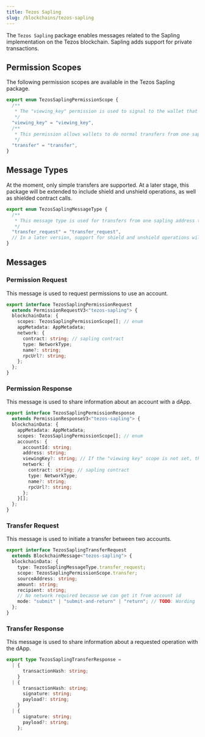 ```yaml
---
title: Tezos Sapling
slug: /blockchains/tezos-sapling
---
```


The `Tezos Sapling` package enables messages related to the Sapling implementation on the Tezos blockchain. Sapling adds support for private transactions.

## Permission Scopes

The following permission scopes are available in the Tezos Sapling package.

```typescript
export enum TezosSaplingPermissionScope {
  /**
   * The "viewing_key" permission is used to signal to the wallet that a dApp requests access to the viewing key. Sharing the viewing key will give up ALL privacy advantages of sapling, so this permission should only be granted in very specific cases.
   */
  "viewing_key" = "viewing_key",
  /**
   * This permission allows wallets to do normal transfers from one sapling account to another.
   */
  "transfer" = "transfer",
}
```

## Message Types

At the moment, only simple transfers are supported. At a later stage, this package will be extended to include shield and unshield operations, as well as shielded contract calls.

```typescript
export enum TezosSaplingMessageType {
  /**
   * This message type is used for transfers from one sapling address to another.
   */
  "transfer_request" = "transfer_request",
  // In a later version, support for shield and unshield operations will most likely be added.
}
```

## Messages

### Permission Request

This message is used to request permissions to use an account.

```typescript
export interface TezosSaplingPermissionRequest
  extends PermissionRequestV3<"tezos-sapling"> {
  blockchainData: {
    scopes: TezosSaplingPermissionScope[]; // enum
    appMetadata: AppMetadata;
    network: {
      contract: string; // sapling contract
      type: NetworkType;
      name?: string;
      rpcUrl?: string;
    };
  };
}
```

### Permission Response

This message is used to share information about an account with a dApp.

```typescript
export interface TezosSaplingPermissionResponse
  extends PermissionResponseV3<"tezos-sapling"> {
  blockchainData: {
    appMetadata: AppMetadata;
    scopes: TezosSaplingPermissionScope[]; // enum
    accounts: {
      accountId: string;
      address: string;
      viewingKey?: string; // If the "viewing key" scope is not set, this value has to be removed by the SDK
      network: {
        contract: string; // sapling contract
        type: NetworkType;
        name?: string;
        rpcUrl?: string;
      };
    }[];
  };
}
```

### Transfer Request

This message is used to initiate a transfer between two accounts.

```typescript
export interface TezosSaplingTransferRequest
  extends BlockchainMessage<"tezos-sapling"> {
  blockchainData: {
    type: TezosSaplingMessageType.transfer_request;
    scope: TezosSaplingPermissionScope.transfer;
    sourceAddress: string;
    amount: string;
    recipient: string;
    // No network required because we can get it from account id
    mode: "submit" | "submit-and-return" | "return"; // TODO: Wording
  };
}
```

### Transfer Response

This message is used to share information about a requested operation with the dApp.

```typescript
export type TezosSaplingTransferResponse =
  | {
      transactionHash: string;
    }
  | {
      transactionHash: string;
      signature: string;
      payload?: string;
    }
  | {
      signature: string;
      payload?: string;
    };
```
